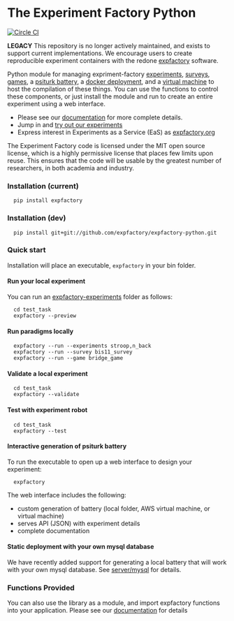 # The Experiment Factory Python

[![Circle CI](https://circleci.com/gh/expfactory/expfactory-python.svg?style=svg)](https://circleci.com/gh/expfactory/expfactory-python)

**LEGACY** This repository is no longer actively maintained, and exists to support current implementations. We encourage users to create reproducible experiment containers with the redone [expfactory](https://expfactory.github.io) software.

Python module for managing expriment-factory [experiments](https://github.com/expfactory/expfactory-experiments), [surveys](https://github.com/expfactory/expfactory-surveys), [games](https://github.com/expfactory/expfactory-games), a [psiturk battery](https://github.com/expfactory/expfactory-battery), a [docker deployment](https://github.com/expfactory/expfactory-docker), and a [virtual machine](https://github.com/expfactory/expfactory-vm) to host the compilation of these things. You can use the functions to control these components, or just install the module and run to create an entire experiment using a web interface.

- Please see our [documentation](http://expfactory.readthedocs.org/en/latest/getting-started.html) for more complete details.
- Jump in and [try out our experiments](http://expfactory.github.io/table.html)
- Express interest in Experiments as a Service (EaS) as [expfactory.org](http://www.expfactory.org)

The Experiment Factory code is licensed under the MIT open source license, which is a highly permissive license that places few limits upon reuse. This ensures that the code will be usable by the greatest number of researchers, in both academia and industry. 

### Installation (current)

      pip install expfactory


### Installation (dev)

      pip install git+git://github.com/expfactory/expfactory-python.git


### Quick start

Installation will place an executable, `expfactory` in your bin folder. 


#### Run your local experiment
You can run an [expfactory-experiments](expfactory-experiments) folder as follows:

      cd test_task
      expfactory --preview


#### Run paradigms locally

      expfactory --run --experiments stroop,n_back
      expfactory --run --survey bis11_survey
      expfactory --run --game bridge_game


#### Validate a local experiment

      cd test_task
      expfactory --validate


#### Test with experiment robot

      cd test_task
      expfactory --test


#### Interactive generation of psiturk battery

To run the executable to open up a web interface to design your experiment:

      expfactory

The web interface includes the following:

- custom generation of battery (local folder, AWS virtual machine, or virtual machine)
- serves API (JSON) with experiment details
- complete documentation


#### Static deployment with your own mysql database
We have recently added support for generating a local battery that will work with your own mysql database. See [server/mysql](server/mysql) for details.


### Functions Provided
You can also use the library as a module, and import expfactory functions into your application.  Please see our [documentation](http://expfactory.readthedocs.org/en/latest/getting-started.html) for details
